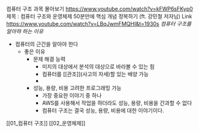    컴퓨터 구조 과목 몰아보기
	    https://www.youtube.com/watch?v=kFWP6sFKyp0
	제목 : 컴퓨터 구조와 운영체제 50분만에 핵심 개념 정복하기 (ft. 강민철 저자님)
	Link https://www.youtube.com/watch?v=LBqJwmFMQHI&t=1930s
*컴퓨터 구조를 알아햐 하는 이유*
- 컴퓨터의 근간을 알아야 한다
	- 좋은 이유
		- 문제 해결 능력
			- 미지의 대상에서 분석의 대상으로 바라볼 수 있는 힘
			- 컴퓨터를 [[관조]](사고의 자세)할 있는 배양 가능
			- 
		- 성능, 용량, 비용 고려한 프로그래밍 가능
			- 가장 중요한 이야기 중 하나 
			- AWS를 사용해서 작업을 하더라도 성능, 용량, 비용을 간과할 수 없다
			- 컴퓨터 구조는 결국 성능, 용량, 비용에 대한 이야기이다.

[[01_컴퓨터 구조]]
[[02_운영체제]]


